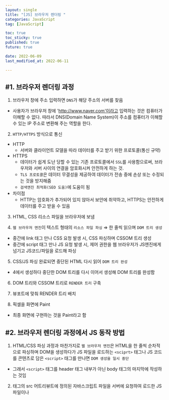 ```yaml
---
layout: single
title: "[JS] 브라우저 렌더링 "
categories: JavaScript
tag: [JavaScript]

toc: true
toc_sticky: true
published: true
future: true

date: 2022-06-09
last_modified_at: 2022-06-11

---
```


## #1. 브라우저 렌더링 과정

1. 브라우저 창에 주소 입력하면 `DNS`가 해당 주소의 서버를 찾음  
  - 사용자가 브라우저 창에 'http://www.naver.com'이라고 입력하는 것은 컴퓨터가 이해할 수 없다. 따라서 DNS(Domain Name System)이 주소를 컴퓨터가 이해할 수 있는 IP 주소로 변환해 주는 역할을 한다.  
  
2. `HTTP/HTTPS` 방식으로 통신  
  - HTTP
    - 서버와 클라이언트 모델을 따라 데이터를 주고 받기 위한 프로토콜(통신 규약)
  - HTTPS 
    - 데이터가 쉽게 도난 당할 수 있는 기존 프로토콜에서 `SSL`를 사용함으로써, 브라우저와 서버 사이의 연결을 암호화시켜 안전하게 하는 것.
    - `TLS 프로토콜`은 데이터 무결성을 제공하여 데이터가 전송 중에 손상 또는 수정되는 것을 방지해줌
    - `검색엔진 최적화(SEO 도움)`에 도움이 됨
  - 차이점
    - HTTP는 암호화가 추가되어 있지 않아서 보안에 취약하고, HTTPS는 안전하게 데이터를 주고 받을 수 있음
 
3. HTML, CSS 리소스 파일을 브라우저에 보냄  


4. `웹 브라우저 엔진`이 텍스트 형태의 `리소스 파일 파싱` ⇒ 한 줄씩 읽으며 `DOM 트리 생성`
  - 중간에 link 태그 만나 CSS 요청 발생 시, CSS 파싱하며 CSSOM 트리 생성
  - 중간에 script 태그 만나 JS 요청 발생 시, 제어 권한을 웹 브라우저가 JS엔진에게 넘기고 JS코드/파일을 로드해 파싱


5. CSS/JS 파싱 완료되면 중단된 HTML 다시 읽어 `DOM 트리 완성`  
  - 4에서 생성하다 중단한 DOM 트리를 다시 이어서 생성해 DOM 트리를 완성함

6. DOM 트리와 CSSOM 트리로 `RENDER 트리` 구축


7. 뷰포트에 맞춰 RENDER 트리 배치


8. 픽셀을 화면에 Paint  
  - 최종 화면에 구현하는 것을 Paint라고 함

## #2. 브라우저 렌더링 과정에서 JS 동작 방법  

1. HTML/CSS 파싱 과정과 마찬가지로 `웹 브라우저 엔진`은 HTML을 한 줄씩 순차적으로 파싱하며 DOM을 생성하다가 JS 파일을 로드하는 `<sciprt>` 태그나 JS 코드를 콘텐츠로 담은 `<script>` 태그를 만나면 `DOM 생성을 일시 중단`  
  - 그래서 `<script>` 태그를 header 태그 내부가 아닌 body 태그의 마지막에 작성하는 것임 
  
2. <sciprt> 태그의 src 어트리뷰트에 정의된 자바스크립트 파일을 서버에 요청하여 로드한 JS 파일이나 <script> 태그 내의 JS 코드를 `파싱`하기 위해 `JS 엔진`에 제어권을 넘김. 이후 JS 파싱과 실행이 종료되면 `웹 브라우저 엔진`으로 다시 제어권을 넘겨 html 파싱이 중단된 지점부터 다시 html 파싱을 시작하여 `DOM 생성을 재개`  
  - JS 코드는 웹 브라우저 엔진이 아닌 JS엔진이 파싱함 따라서 이 과정에서 DOM 트리 생성이 중단됨
  
3. `JS 파싱`과 `실행`은 브라우저 렌더링 엔진이 아닌 `JS 엔진`이 처리함. JS 엔진은 JS 코드를 파싱하여 CPU가 이해할 수 있는 저수준 언어로 변환하고 실행하는 역할을 함  
  - 그래서 JS는 인터프리터 언어로 한 줄씩 해석하며 실행함
  
4. <sciprt> 태그의 src 어트리뷰트에 정의된 자바스크립트 파일을 서버에 요청하여 로드한 JS 파일이나 <script> 태그 내의 JS 코드를 `파싱`하기 위해 `JS 엔진`에 제어권을 넘김. 이후 JS 파싱과 실행이 종료되면 `웹 브라우저 엔진`으로 다시 제어권을 넘겨 html 파싱이 중단된 지점부터 다시 html 파싱을 시작하여 `DOM 생성을 재개`  
  
5. `JS 엔진`은 JS를 해석하여 `AST(Abstract Syntax Tree: 추상적 구문 트리)`를 생성함. 그리고 AST를 기반으로 인터프리터가 실행할 수 있는 중간 코드인 바이트코드를 생성하여 실행함  
  
6. `리플로우와 리페인트`  
    - JS 코드에 DOM이나 CSSOM(CSS Object Model)을 변경하는 `DOM API`가 사용된 경우 DOM이나 CSSOM이 변경됨  
    - 이때 변경된 DOM과 CSSOM은 다시 렌더 트리로 결합되고 `변경된 렌더 트리`를 기반으로 레이아웃과 페인트 과정을 거쳐 브라우저의 화면에 `다시 렌더링`됨. 이를 리플로우, 리페인트라고 함  
  
## #3. 용어 정리  
  
### ✅ 컴파일러  

- 소스 코드를 기계어로 전체를 번역해 실행 파일 생성  

### ✅ 컴파일  

- parsing tree를 기계 코드로 변환  

### ✅ 인터프리터  

- 소스 코드를 기계어로 한 줄씩 해석해서 바로 명령어를 실행  

### ✅ 파싱  

- 브라우저가 코드를 이해하고 사용할 수 있는 구조로 변환하는 것  
  
1. 어휘 분석 ⇒ `어휘 분석기`  
    - 자료를 토큰으로 변경(공백, 줄바꿈 제거 등)  
  
2. 구문 분석 ⇒ `파서`  
    - 언어 구문 규칙에 따라 문서 구조를 분석해 parsing tree 생성  

### ✅ 파서  

- HTML 마크업 ⇒ DOM으로 변환  
- CSS 마크업 ⇒ CSSOM으로 변환  

### ✅ DOM TREE  

- HTML 파일 파싱  
- parsing tree로 구성되어 있음  

### ✅ CSSOM TREE  

- CSS 파일 파싱, 스타일 규칙  

### ✅ RENDER TREE  

- DOM TREE + CSSOM TREE  
  

